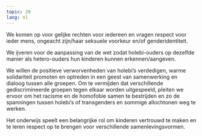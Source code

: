 ```yaml
---
topic: 20
lang: nl
---
```

We komen op voor gelijke rechten voor iedereen en vragen respect voor ieder
mens, ongeacht zijn/haar seksuele voorkeur en/of genderidentiteit.

We ijveren voor de aanpassing van de wet zodat holebi-ouders op dezelfde
manier als hetero-ouders hun kinderen kunnen erkennen/aangeven.

We willen de positieve verworvenheden van holebi’s verdedigen, warme
solidariteit promoten en optreden in een geest van samenwerking en dialoog
tussen alle groepen. Om te vermijden dat verschillende gediscrimineerde
groepen tegen elkaar worden uitgespeeld, pleiten we ervoor om het racisme en
de homofobie samen te bestrijden en zo de spanningen tussen holebi’s of
transgenders en sommige allochtonen weg te werken.

Het onderwijs speelt een belangrijke rol om kinderen vertrouwd te maken en te
leren respect op te brengen voor verschillende samenlevingsvormen.


